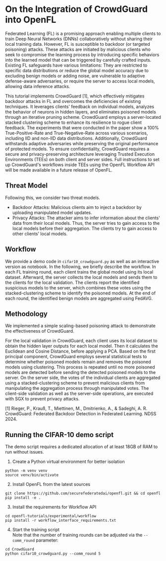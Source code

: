 # On the Integration of CrowdGuard into OpenFL
Federated Learning (FL) is a promising approach enabling multiple clients to train Deep Neural Networks (DNNs) collaboratively without sharing their local training data. However, FL is susceptible to backdoor (or targeted poisoning) attacks. These attacks are initiated by malicious clients who seek to compromise the learning process by introducing specific behaviors into the learned model that can be triggered by carefully crafted inputs. Existing FL safeguards have various limitations: They are restricted to specific data distributions or reduce the global model accuracy due to excluding benign models or adding noise, are vulnerable to adaptive defense-aware adversaries, or require the server to access local models, allowing data inference attacks.

This tutorial implements CrowdGuard [1], which effectively mitigates backdoor attacks in FL and overcomes the deficiencies of existing techniques. It leverages clients' feedback on individual models, analyzes the behavior of neurons in hidden layers, and eliminates poisoned models through an iterative pruning scheme. CrowdGuard employs a server-located stacked clustering scheme to enhance its resilience to rogue client feedback. The experiments that were conducted in the paper show a 100% True-Positive-Rate and True-Negative-Rate across various scenarios, including IID and non-IID data distributions. Additionally, CrowdGuard withstands adaptive adversaries while preserving the original performance of protected models. To ensure confidentiality, CrowdGuard requires a secure and privacy-preserving architecture leveraging Trusted Execution Environments (TEEs) on both client and server sides. Full instructions to set up CrowdGuard's workflows inside TEEs using the OpenFL Workflow API will be made available in a future release of OpenFL.



## Threat Model
Following this, we consider two threat models.
- Backdoor Attacks: Malicious clients aim to inject a backdoor by uploading manipulated model updates.
- Privacy Attacks: The attacker aims to infer information about the clients' data from their local models. Thus, the server tries to gain access to the local models before their aggregation. The clients try to gain access to other clients' local models.


## Workflow
We provide a demo code in `cifar10_crowdguard.py` as well as an interactive version as notebook. In the following, we briefly describe the workflow.
In each FL training round, each client trains the global model using its local dataset. Afterward, the server collects the local models and sends them to the clients for the local validation. The clients report the identified suspicious models to the server, which combines these votes using the stacked-clustering scheme to identify the poisoned models. At the end of each round, the identified benign models are aggregated using FedAVG.

## Methodology
We implemented a simple scaling-based poisoning attack to demonstrate the effectiveness of CrowdGuard.

For the local validation in CrowdGuard, each client uses its local dataset to obtain the hidden layer outputs for each local model. Then it calculates the Euclidean and Cosine Distance, before applying a PCA. Based on the first principal component, CrowdGuard employs several statistical tests to determine whether poisoned models remain and removes the poisoned models using clustering. This process is repeated until no more poisoned models are detected before sending the detected poisoned models to the server. On the server side, the votes of the individual clients are aggregated using a stacked-clustering scheme to prevent malicious clients from manipulating the aggregation process through manipulated votes. The client-side validation as well as the server-side operations, are executed with SGX to prevent privacy attacks.

[1] Rieger, P., Krauß, T., Miettinen, M., Dmitrienko, A., & Sadeghi, A. R. CrowdGuard: Federated Backdoor Detection in Federated Learning. NDSS 2024.

## Running the CIFAR-10 demo script
The demo script requires a dedicated allocation of at least 18GB of RAM to run without issues.

1) Create a Python virtual environment for better isolation
```shell
python -m venv venv
source venv/bin/activate
```
2) Install OpenFL from the latest sources
```shell
git clone https://github.com/securefederatedai/openfl.git && cd openfl
pip install -e .
```
3) Install the requirements for Workflow API
```shell
cd openfl-tutorials/experimental/workflow
pip install -r workflow_interface_requirements.txt
```
4) Start the training script<br/>
Note that the number of training rounds can be adjusted via the `--comm_round` parameter:
```shell
cd CrowdGuard
python cifar10_crowdguard.py --comm_round 5
```